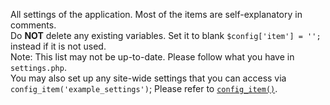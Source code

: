 All settings of the application. Most of the items are self-explanatory in comments.  
Do **NOT** delete any existing variables. Set it to blank `$config['item'] = '';` instead if it is not used.  
Note: This list may not be up-to-date. Please follow what you have in `settings.php`.  
You may also set up any site-wide settings that you can access via `config_item('example_settings')`; Please refer to [`config_item()`](#config_item).